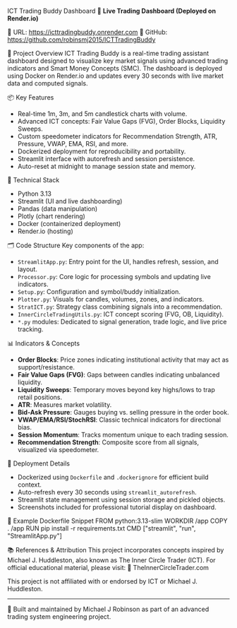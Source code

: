 ICT Trading Buddy Dashboard
🚀 **Live Trading Dashboard (Deployed on Render.io)**

📍 URL: https://icttradingbuddy.onrender.com
📂 GitHub: https://github.com/robinsmj2015/ICTTradingBuddy

🔧 Project Overview
ICT Trading Buddy is a real-time trading assistant dashboard designed to visualize key market signals using advanced trading indicators and Smart Money Concepts (SMC). The dashboard is deployed using Docker on Render.io and updates every 30 seconds with live market data and computed signals.

📦 Key Features
- Real-time 1m, 3m, and 5m candlestick charts with volume.
- Advanced ICT concepts: Fair Value Gaps (FVG), Order Blocks, Liquidity Sweeps.
- Custom speedometer indicators for Recommendation Strength, ATR, Pressure, VWAP, EMA, RSI, and more.
- Dockerized deployment for reproducibility and portability.
- Streamlit interface with autorefresh and session persistence.
- Auto-reset at midnight to manage session state and memory.

🧠 Technical Stack
- Python 3.13
- Streamlit (UI and live dashboarding)
- Pandas (data manipulation)
- Plotly (chart rendering)
- Docker (containerized deployment)
- Render.io (hosting)

🗂️ Code Structure
Key components of the app:
- `StreamlitApp.py`: Entry point for the UI, handles refresh, session, and layout.
- `Processor.py`: Core logic for processing symbols and updating live indicators.
- `Setup.py`: Configuration and symbol/buddy initialization.
- `Plotter.py`: Visuals for candles, volumes, zones, and indicators.
- `StratICT.py`: Strategy class combining signals into a recommendation.
- `InnerCircleTradingUtils.py`: ICT concept scoring (FVG, OB, Liquidity).
- `*.py` modules: Dedicated to signal generation, trade logic, and live price tracking.

📊 Indicators & Concepts
- **Order Blocks**: Price zones indicating institutional activity that may act as support/resistance.
- **Fair Value Gaps (FVG)**: Gaps between candles indicating unbalanced liquidity.
- **Liquidity Sweeps**: Temporary moves beyond key highs/lows to trap retail positions.
- **ATR**: Measures market volatility.
- **Bid-Ask Pressure**: Gauges buying vs. selling pressure in the order book.
- **VWAP/EMA/RSI/StochRSI**: Classic technical indicators for directional bias.
- **Session Momentum**: Tracks momentum unique to each trading session.
- **Recommendation Strength**: Composite score from all signals, visualized via speedometer.

🚢 Deployment Details
- Dockerized using `Dockerfile` and `.dockerignore` for efficient build context.
- Auto-refresh every 30 seconds using `streamlit_autorefresh`.
- Streamlit state management using session storage and pickled objects.
- Screenshots included for professional tutorial display on dashboard.

📎 Example Dockerfile Snippet
FROM python:3.13-slim
WORKDIR /app
COPY . /app
RUN pip install -r requirements.txt
CMD ["streamlit", "run", "StreamlitApp.py"]

📚 References & Attribution
This project incorporates concepts inspired by Michael J. Huddleston, also known as The Inner Circle Trader (ICT).
For official educational material, please visit:
🔗 TheInnerCircleTrader.com

This project is not affiliated with or endorsed by ICT or Michael J. Huddleston.

---

📌 Built and maintained by Michael J Robinson as part of an advanced trading system engineering project.




